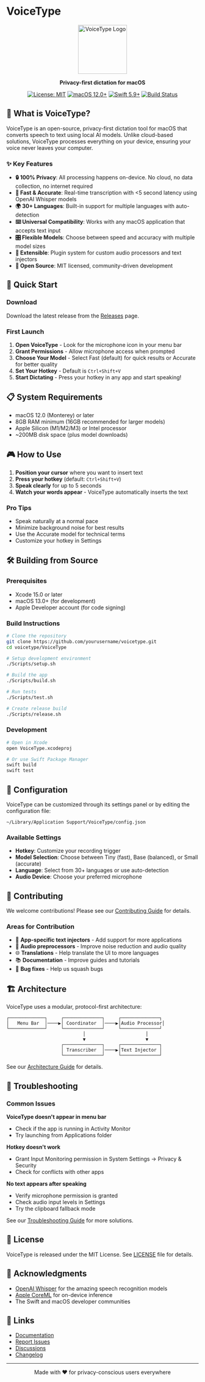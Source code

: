 # VoiceType

<div align="center">
  <img src="Documentation/assets/voicetype-logo.png" alt="VoiceType Logo" width="128" height="128" />
  
  **Privacy-first dictation for macOS**
  
  [![License: MIT](https://img.shields.io/badge/License-MIT-yellow.svg)](https://opensource.org/licenses/MIT)
  [![macOS 12.0+](https://img.shields.io/badge/macOS-12.0+-blue.svg)](https://www.apple.com/macos/)
  [![Swift 5.9+](https://img.shields.io/badge/Swift-5.9+-orange.svg)](https://swift.org)
  [![Build Status](https://github.com/yourusername/voicetype/workflows/CI/badge.svg)](https://github.com/yourusername/voicetype/actions)
</div>

## 🎯 What is VoiceType?

VoiceType is an open-source, privacy-first dictation tool for macOS that converts speech to text using local AI models. Unlike cloud-based solutions, VoiceType processes everything on your device, ensuring your voice never leaves your computer.

### ✨ Key Features

- **🔒 100% Privacy**: All processing happens on-device. No cloud, no data collection, no internet required
- **🚀 Fast & Accurate**: Real-time transcription with <5 second latency using OpenAI Whisper models
- **🌍 30+ Languages**: Built-in support for multiple languages with auto-detection
- **⌨️ Universal Compatibility**: Works with any macOS application that accepts text input
- **🎛️ Flexible Models**: Choose between speed and accuracy with multiple model sizes
- **🔌 Extensible**: Plugin system for custom audio processors and text injectors
- **📖 Open Source**: MIT licensed, community-driven development

## 🚀 Quick Start

### Download

Download the latest release from the [Releases](https://github.com/yourusername/voicetype/releases) page.

### First Launch

1. **Open VoiceType** - Look for the microphone icon in your menu bar
2. **Grant Permissions** - Allow microphone access when prompted
3. **Choose Your Model** - Select Fast (default) for quick results or Accurate for better quality
4. **Set Your Hotkey** - Default is `Ctrl+Shift+V`
5. **Start Dictating** - Press your hotkey in any app and start speaking!

## 📋 System Requirements

- macOS 12.0 (Monterey) or later
- 8GB RAM minimum (16GB recommended for larger models)
- Apple Silicon (M1/M2/M3) or Intel processor
- ~200MB disk space (plus model downloads)

## 🎮 How to Use

1. **Position your cursor** where you want to insert text
2. **Press your hotkey** (default: `Ctrl+Shift+V`)
3. **Speak clearly** for up to 5 seconds
4. **Watch your words appear** - VoiceType automatically inserts the text

### Pro Tips

- Speak naturally at a normal pace
- Minimize background noise for best results
- Use the Accurate model for technical terms
- Customize your hotkey in Settings

## 🛠️ Building from Source

### Prerequisites

- Xcode 15.0 or later
- macOS 13.0+ (for development)
- Apple Developer account (for code signing)

### Build Instructions

```bash
# Clone the repository
git clone https://github.com/yourusername/voicetype.git
cd voicetype/VoiceType

# Setup development environment
./Scripts/setup.sh

# Build the app
./Scripts/build.sh

# Run tests
./Scripts/test.sh

# Create release build
./Scripts/release.sh
```

### Development

```bash
# Open in Xcode
open VoiceType.xcodeproj

# Or use Swift Package Manager
swift build
swift test
```

## 🔧 Configuration

VoiceType can be customized through its settings panel or by editing the configuration file:

`~/Library/Application Support/VoiceType/config.json`

### Available Settings

- **Hotkey**: Customize your recording trigger
- **Model Selection**: Choose between Tiny (fast), Base (balanced), or Small (accurate)
- **Language**: Select from 30+ languages or use auto-detection
- **Audio Device**: Choose your preferred microphone

## 🤝 Contributing

We welcome contributions! Please see our [Contributing Guide](Documentation/DeveloperGuide/Contributing.md) for details.

### Areas for Contribution

- 🔌 **App-specific text injectors** - Add support for more applications
- 🎤 **Audio preprocessors** - Improve noise reduction and audio quality
- 🌐 **Translations** - Help translate the UI to more languages
- 📚 **Documentation** - Improve guides and tutorials
- 🐛 **Bug fixes** - Help us squash bugs

## 🏗️ Architecture

VoiceType uses a modular, protocol-first architecture:

```
┌─────────────┐     ┌──────────────┐     ┌──────────────┐
│   Menu Bar  │────▶│ Coordinator  │────▶│Audio Processor│
└─────────────┘     └──────────────┘     └──────────────┘
                            │                      │
                            ▼                      ▼
                    ┌──────────────┐     ┌──────────────┐
                    │ Transcriber  │────▶│Text Injector │
                    └──────────────┘     └──────────────┘
```

See our [Architecture Guide](Documentation/DeveloperGuide/Architecture.md) for details.

## 🐛 Troubleshooting

### Common Issues

**VoiceType doesn't appear in menu bar**
- Check if the app is running in Activity Monitor
- Try launching from Applications folder

**Hotkey doesn't work**
- Grant Input Monitoring permission in System Settings → Privacy & Security
- Check for conflicts with other apps

**No text appears after speaking**
- Verify microphone permission is granted
- Check audio input levels in Settings
- Try the clipboard fallback mode

See our [Troubleshooting Guide](Documentation/UserGuide/Troubleshooting.md) for more solutions.

## 📜 License

VoiceType is released under the MIT License. See [LICENSE](LICENSE) file for details.

## 🙏 Acknowledgments

- [OpenAI Whisper](https://github.com/openai/whisper) for the amazing speech recognition models
- [Apple CoreML](https://developer.apple.com/machine-learning/core-ml/) for on-device inference
- The Swift and macOS developer communities

## 🔗 Links

- [Documentation](Documentation/UserGuide/README.md)
- [Report Issues](https://github.com/yourusername/voicetype/issues)
- [Discussions](https://github.com/yourusername/voicetype/discussions)
- [Changelog](CHANGELOG.md)

---

<div align="center">
  Made with ❤️ for privacy-conscious users everywhere
</div>